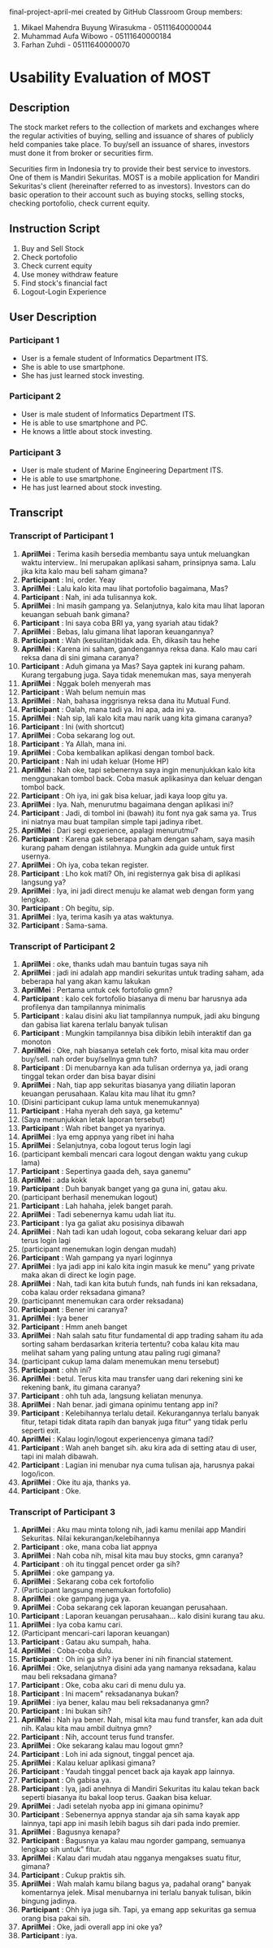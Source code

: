 final-project-april-mei created by GitHub Classroom
Group members:
1. Mikael Mahendra Buyung Wirasukma - 05111640000044
2. Muhammad Aufa Wibowo - 05111640000184
3. Farhan Zuhdi - 05111640000070


# Usability Evaluation of MOST

## Description
The stock market refers to the collection of markets and exchanges where the regular activities of buying, selling and issuance of shares of publicly held companies take place. To buy/sell an issuance of shares, investors must done it from broker or securities firm.

Securities firm in Indonesia try to provide their best service to investors. One of them is Mandiri Sekuritas. MOST is a mobile application for Mandiri Sekuritas's client (hereinafter referred to as investors). Investors can do basic operation to their account such as buying stocks, selling stocks, checking portofolio, check current equity.

## Instruction Script

1.  Buy and Sell Stock
2.	Check portofolio
3.	Check current equity
4.	Use money withdraw feature
5.	Find stock's financial fact
6.  Logout-Login Experience

## User Description
### Participant 1
- User is a female student of Informatics Department ITS.
- She is able to use smartphone.
- She has just learned stock investing.

### Participant 2
- User is male student of Informatics Department ITS.
- He is able to use smartphone and PC.
- He knows a little about stock investing.

### Participant 3
- User is male student of Marine Engineering Department ITS.
- He is able to use smartphone.
- He has just learned about stock investing.

## Transcript
### Transcript of Participant 1

1. **AprilMei** : Terima kasih bersedia membantu saya untuk meluangkan waktu interview.. Ini merupakan aplikasi saham, prinsipnya sama. Lalu jika kita kalo mau beli saham gimana?
2. **Participant** : Ini, order. Yeay
3. **AprilMei** : Lalu kalo kita mau lihat portofolio bagaimana, Mas?
4. **Participant** : Nah, ini ada tulisannya kok.
5. **AprilMei** : Ini masih gampang ya. Selanjutnya, kalo kita mau lihat laporan keuangan sebuah bank gimana?
6. **Participant** : Ini saya coba BRI ya, yang syariah atau tidak?
7. **AprilMei** : Bebas, lalu gimana lihat laporan keuangannya?
8. **Participant** : Wah (kesulitan)tidak ada. Eh, dikasih tau hehe
9. **AprilMei** : Karena ini saham, gandengannya reksa dana. Kalo mau cari reksa dana di sini gimana caranya?
10. **Participant** : Aduh gimana ya Mas? Saya gaptek ini kurang paham. Kurang tergabung juga. Saya tidak menemukan mas, saya menyerah
11. **AprilMei** : Nggak boleh menyerah mas
12. **Participant** : Wah belum nemuin mas
13. **AprilMei** : Nah, bahasa inggrisnya reksa dana itu Mutual Fund.
14. **Participant** : Oalah, mana tadi ya. Ini apa, ada ini ya.
15. **AprilMei** : Nah sip, lali kalo kita mau narik uang kita gimana caranya?
16. **Participant** : Ini (with shortcut)
17. **AprilMei** : Coba sekarang log out.
18. **Participant** : Ya Allah, mana ini.
19. **AprilMei** : Coba kembalikan aplikasi dengan tombol back.
20. **Participant** : Nah ini udah keluar (Home HP)
21. **AprilMei** : Nah oke, tapi sebenernya saya ingin menunjukkan kalo kita menggunakan tombol back. Coba masuk aplikasinya dan keluar dengan tombol back.
22. **Participant** : Oh iya, ini gak bisa keluar, jadi kaya loop gitu ya.
23. **AprilMei** : Iya. Nah, menurutmu bagaimana dengan aplikasi ini?
24. **Participant** : Jadi, di tombol ini (bawah) itu font nya gak sama ya. Trus ini niatnya mau buat tampilan simple tapi jadinya ribet.
25. **AprilMei** : Dari segi experience, apalagi menurutmu?
26. **Participant** : Karena gak seberapa paham dengan saham, saya masih kurang paham dengan istilahnya. Mungkin ada guide untuk first usernya.
27. **AprilMei** : Oh iya, coba tekan register.
28. **Participant** : Lho kok mati? Oh, ini registernya gak bisa di aplikasi langsung ya?
29. **AprilMei** : Iya, ini jadi direct menuju ke alamat web dengan form yang lengkap.
30. **Participant** : Oh begitu, sip.
31. **AprilMei** : Iya, terima kasih ya atas waktunya.
32. **Participant** : Sama-sama.

### Transcript of Participant 2

1.	**AprilMei** : oke, thanks udah mau bantuin tugas saya nih
2.	**AprilMei** : jadi ini adalah app mandiri sekuritas untuk trading saham, ada beberapa hal yang akan kamu lakukan
3.	**AprilMei** : Pertama untuk cek fortofolio gmn?
4.	**Participant** : kalo cek fortofolio biasanya di menu bar harusnya ada profilenya dan tampilannya minimalis
5.	**Participant** : kalau disini aku liat tampilannya numpuk, jadi aku bingung dan gabisa liat karena terlalu banyak tulisan
6.	**Participant** : Mungkin tampilannya bisa dibikin lebih interaktif dan ga monoton
7.	**AprilMei** : Oke, nah biasanya setelah cek forto, misal kita mau order buy/sell. nah order buy/sellnya gmn tuh?
8.	**Participant** : Di menubarnya kan ada tulisan ordernya ya, jadi orang tinggal tekan order dan bisa bayar disini
9.	**AprilMei** : Nah, tiap app sekuritas biasanya yang diliatin laporan keuangan perusahaan. Kalau kita mau lihat itu gmn?
10.	(Disini participant cukup lama untuk menemukannya)
11.	**Participant** : Haha nyerah deh saya, ga ketemu"
12.	(Saya menunjukkan letak laporan tersebut)
13.	**Participant** : Wah ribet banget ya nyarinya.
14.	**AprilMei** : Iya emg appnya yang ribet ini haha
15.	**AprilMei** : Selanjutnya, coba logout terus login lagi
16.	(participant kembali mencari cara logout dengan waktu yang cukup lama)
17.	**Participant** : Sepertinya gaada deh, saya ganemu"
18.	**AprilMei** : ada kokk
19.	**Participant** : Duh banyak banget yang ga guna ini, gatau aku.
20.	(participant berhasil menemukan logout)
21.	**Participant** : Lah hahaha, jelek banget parah.
22.	**AprilMei** : Tadi sebenernya kamu udah liat itu.
23.	**Participant** : Iya ga galiat aku posisinya dibawah
24.	**AprilMei** : Nah tadi kan udah logout, coba sekarang keluar dari app terus login lagi
25.	(participant menemukan login dengan mudah)
26.	**Participant** : Wah gampang ya nyari loginnya
27.	**AprilMei** : Iya jadi app ini kalo kita ingin masuk ke menu" yang private maka akan di direct ke login page.
28.	**AprilMei** : Nah, tadi kan kita butuh funds, nah funds ini kan reksadana, coba kalau order reksadana gimana?
29.	(participannt menemukan cara order reksadana)
30.	**Participant** : Bener ini caranya?
31.	**AprilMei** : Iya bener
32.	**Participant** : Hmm aneh banget
33.	**AprilMei** : Nah salah satu fitur fundamental di app trading saham itu ada sorting saham berdasarkan kriteria tertentu? coba kalau kita mau melihat saham yang paling untung atau paling rugi gimana?
34.	(participant cukup lama dalam menemukan menu tersebut)
35.	**Participant** : ohh ini?
36.	**AprilMei** : betul. Terus kita mau transfer uang dari rekening sini ke rekening bank, itu gimana caranya?
37.	**Participant** : ohh tuh ada, langsung keliatan menunya.
38.	**AprilMei** : Nah benar. jadi gimana opinimu tentang app ini?
39.	**Participant** : Kelebihannya terlalu detail. Kekurangannya terlalu banyak fitur, tetapi tidak ditata rapih dan banyak juga fitur" yang tidak perlu seperti exit.
40.	**AprilMei** : Kalau login/logout experiencenya gimana tadi?
41.	**Participant** : Wah aneh banget sih. aku kira ada di setting atau di user, tapi ini malah dibawah.
42.	**Participant** : Lagian ini menubar nya cuma tulisan aja, harusnya pakai logo/icon.
43.	**AprilMei** : Oke itu aja, thanks ya.
44.	**Participant** : Oke.

### Transcript of Participant 3

1.	**AprilMei** : Aku mau minta tolong nih, jadi kamu menilai app Mandiri Sekuritas. Nilai kekurangan/kelebihannya
2.	**Participant** : oke, mana coba liat appnya
3.	**AprilMei** : Nah coba nih, misal kita mau buy stocks, gmn caranya?
4.	**Participant** : oh itu tinggal pencet order ga sih?
5.	**AprilMei** : oke gampang ya.
6.	**AprilMei** : Sekarang coba cek fortofolio
7.	(Participant langsung menemukan fortofolio)
8.	**AprilMei** : oke gampang juga ya.
9.	**AprilMei** : Coba sekarang cek laporan keuangan perusahaan.
10.	**Participant** : Laporan keuangan perusahaan... kalo disini kurang tau aku.
11.	**AprilMei** : Iya coba kamu cari.
12.	(Participant mencari-cari laporan keuangan)
13.	**Participant** : Gatau aku sumpah, haha.
14.	**AprilMei** : Coba-coba dulu.
15.	**Participant** : Oh ini ga sih? iya bener ini nih financial statement.
16.	**AprilMei** : Oke, selanjutnya disini ada yang namanya reksadana, kalau mau beli reksadana gimana?
17.	**Participant** : Oke, coba aku cari di menu dulu ya.
18.	**Participant** : Ini macem" reksadananya bukan?
19.	**AprilMei** : iya bener, kalau mau beli reksadananya gmn?
20.	**Participant** : Ini bukan sih?
21.	**AprilMei** : Nah iya bener. Nah, misal kita mau fund transfer, kan ada duit nih. Kalau kita mau ambil duitnya gmn?
22.	**Participant** : Nih, account terus fund transfer.
23.	**AprilMei** : Oke sekarang kalau mau logout gmn?
24.	**Participant** : Loh ini ada signout, tinggal pencet aja.
25.	**AprilMei** : Kalau keluar aplikasi gimana?
26.	**Participant** : Yaudah tinggal pencet back aja kayak app lainnya.
27.	**Participant** : Oh gabisa ya.
28.	**Participant** : Iya, jadi anehnya di Mandiri Sekuritas itu kalau tekan back seperti biasanya itu bakal loop terus. Gaakan bisa keluar.
29.	**AprilMei** : Jadi setelah nyoba app ini gimana opinimu?
30.	**Participant** : Sebenernya appnya standar aja sih sama kayak app lainnya, tapi app ini masih lebih bagus sih dari pada indo premier.
31.	**AprilMei** : Bagusnya kenapa?
32.	**Participant** : Bagusnya ya kalau mau ngorder gampang, semuanya lengkap sih untuk" fitur. 
33.	**AprilMei** : Kalau dari mudah atau ngganya mengakses suatu fitur, gimana?
34.	**Participant** : Cukup praktis sih.
35.	**AprilMei** : Wah malah kamu bilang bagus ya, padahal orang" banyak komentarnya jelek. Misal menubarnya ini terlalu banyak tulisan, bikin bingung jadinya.
36.	**Participant** : Ohh iya juga sih. Tapi, ya emang app sekuritas ga semua orang bisa pakai sih.
37.	**AprilMei** : Oke, jadi overall app ini oke ya?
38.	**Participant** : iya.
